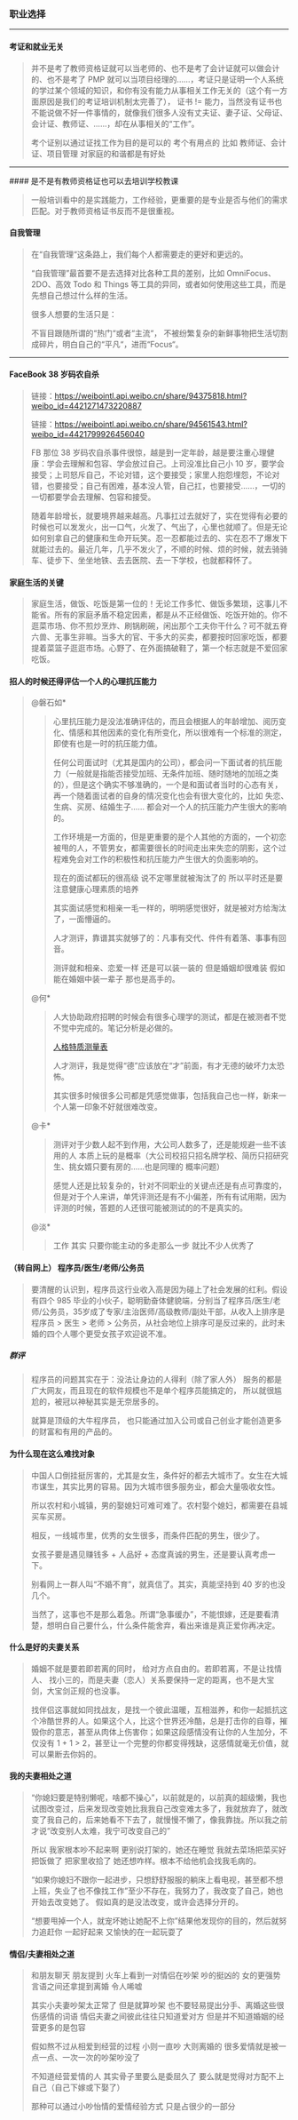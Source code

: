 ### 职业选择

---
#### 考证和就业无关
> 并不是考了教师资格证就可以当老师的、也不是考了会计证就可以做会计的、也不是考了 PMP 就可以当项目经理的……，考证只是证明一个人系统的学过某个领域的知识，和你有没有能力从事相关工作无关的（这个有一方面原因是我们的考证培训机制太完善了）， 证书 != 能力，当然没有证书也不能说做不好一件事情的，就像我们很多人没有丈夫证、妻子证、父母证、会计证、教师证、……，却在从事相关的“工作”。
>
> 考个证别以通过证找工作为目的是可以的 考个有用点的 比如 教师证、会计证、项目管理 对家庭的和谐都是有好处

---
#### 是不是有教师资格证也可以去培训学校教课
> 一般培训看中的是实践能力，工作经验，更重要的是专业是否与他们的需求匹配。对于教师资格证书反而不是很重视。

#### 自我管理
> 在“自我管理“这条路上，我们每个人都需要走的更好和更远的。
>
> “自我管理”最首要不是去选择对比各种工具的差别，比如 OmniFocus、2DO、高效 Todo 和 Things 等工具的异同，或者如何使用这些工具，而是先想自己想过什么样的生活。
>
> 很多人想要的生活只是：
>
> 不盲目跟随所谓的“热门“或者“主流“， 不被纷繁复杂的新鲜事物把生活切割成碎片，明白自己的“平凡“，进而“Focus“。

----
#### FaceBook 38 岁码农自杀
> 链接：https://weibointl.api.weibo.cn/share/94375818.html?weibo_id=4421271473220887
>
> 链接：https://weibointl.api.weibo.cn/share/94561543.html?weibo_id=4421799926456040
>
> FB 那位 38 岁码农自杀事件很惊，越是到一定年龄，越是要注重心理健康：学会去理解和包容、学会放过自己。上司没准比自己小 10 岁，要学会接受；上司怒斥自己，不论对错，这个要接受；家里人抱怨埋怨，不论对错，也要接受；自己有困难，基本没人管，自己扛，也要接受……，一切的一切都要学会去理解、包容和接受。
>
> 随着年龄增长，就要境界越来越高。凡事扛过去就好了，实在觉得有必要的时候也可以发发火，出一口气，火发了、气出了，心里也就顺了。但是无论如何别拿自己的健康和生命开玩笑。忍一忍都能过去的、实在忍不了爆发下就能过去的。最近几年，几乎不发火了，不顺的时候、烦的时候，就去骑骑车、徒步下、坐坐地铁、去去医院、去一下学校，也就都释怀了。

#### 家庭生活的关键
> 家庭生活，做饭、吃饭是第一位的！无论工作多忙、做饭多繁琐，这事儿不能省。所有的家庭矛盾不稳定因素，都是从不正经做饭、吃饭开始的。你不逛菜市场、你不煎炒烹炸、刷锅刷碗，闲出那个工夫你干什么？可不就五脊六兽、无事生非嘛。当多大的官、干多大的买卖，都要按时回家吃饭，都要提着菜篮子逛逛市场。心野了、在外面搞破鞋了，第一个标志就是不爱回家吃饭。

#### 招人的时候还得评估一个人的心理抗压能力
> @磐石如*
>> 心里抗压能力是没法准确评估的，而且会根据人的年龄增加、阅历变化、情感和其他因素的变化有所变化，所以很难有一个标准的测定，即使有也是一时的抗压能力值。
>>
>> 任何公司面试时（尤其是国内的公司），都会问一下面试者的抗压能力（一般就是指能否接受加班、无条件加班、随时随地的加班之类的），但是这个确实不够准确的，一个是和面试者当时的心态有关，再一个随着面试者的自身的情况变化也会有很大变化的，比如 失恋、生病、买房、结婚生子…… 都会对一个人的抗压能力产生很大的影响的。
>>
>> 工作环境是一方面的，但是更重要的是个人其他的方面的，一个初恋被甩的人，不管男女，都需要很长的时间走出来失恋的阴影，这个过程难免会对工作的积极性和抗压能力产生很大的负面影响的。
>>
>> 现在的面试都玩的很高级 说不定哪里就被淘汰了的 所以平时还是要注意健康心理素质的培养
>>
>> 其实面试感觉和相亲一毛一样的，明明感觉很好，就是被对方给淘汰了，一面懵逼的。
>>
>> 人才测评，靠谱其实就够了的：凡事有交代、件件有着落、事事有回音。
>>
>> 测评就和相亲、恋爱一样  还是可以装一装的 但是婚姻却很难装 假如能在婚姻中装一辈子 那也是高手的。
>
> @何*
>> 人大协助政府招聘的时候会有很多心理学的测试，都是在被测者不觉不觉中完成的。笔记分析是必做的。
>>
>> [人格特质测量表](/配图/010/测评-人格特质测量表.doc)
>>
>> 人才测评，我是觉得“德”应该放在“才”前面，有才无德的破坏力太恐怖。
>>
>> 其实很多时候很多公司都是凭感觉做事，包括我自己也一样，新来一个人第一印象不好就很难改变。
>
> @卡*
>> 测评对于少数人起不到作用，大公司人数多了，还是能规避一些不该用的人 本质上玩的是概率（大公司校招只招名牌学校、简历只招研究生、挑女婿只要有房的……也是同理的 概率问题）
>>
>> 感觉人还是比较复杂的，针对不同职业的关键点还是有点可靠度的，但是对于个人来讲，单凭评测还是有不小偏差，所有有试用期，因为评测的时候，答题的人还很可能被测试的的不是真实的。
>
> @淡*
>> 工作 其实 只要你能主动的多走那么一步  就比不少人优秀了


#### （转自网上） 程序员/医生/老师/公务员
> 要清醒的认识到，程序员这行业收入高是因为碰上了社会发展的红利。假设有四个 985 毕业的小伙子，聪明勤奋体健貌端，分别当了程序员/医生/老师/公务员，35岁成了专家/主治医师/高级教师/副处干部，从收入上排序是程序员 > 医生 > 老师 > 公务员，从社会地位上排序可是反过来的，此时未婚的四个人哪个更受女孩子欢迎说不准。

##### 群评
> 程序员的问题其实在于：没法让身边的人得利（除了家人外） 服务的都是广大网友，而且现在的软件规模也不是单个程序员能搞定的， 所以就很尴尬的，被冠以神秘其实是无奈居多的。
>
> 就算是顶级的大牛程序员， 也只能通过加入公司或自己创业才能创造更多的财富和有用的产品的。

#### 为什么现在这么难找对象
> 中国人口倒挂挺厉害的，尤其是女生，条件好的都去大城市了。女生在大城市谋生，其实比男的容易。因为大城市很多服务业，都会大量吸收女性。
>
> 所以农村和小城镇，男的娶媳妇可难可难了。农村娶个媳妇，都需要在县城买车买房。
>
> 相反，一线城市里，优秀的女生很多，而条件匹配的男生，很少了。
>
> 女孩子要是遇见赚钱多 + 人品好 + 态度真诚的男生，还是要认真考虑一下。
>
> 别看网上一群人叫“不婚不育”，就真信了。其实，真能坚持到 40 岁的也没几个。
>
> 当然了，这事也不是那么着急。所谓“急事缓办”，不能恨嫁，还是要看清楚，想明白自己要什么，什么条件能舍弃，看出来谁是真正爱你再决定。

#### 什么是好的夫妻关系
> 婚姻不就是要若即若离的同时， 给对方点自由的。若即若离，不是让找情人、 找小三的，而是夫妻（恋人）关系要保持一定的距离，也不是大宝剑，大宝剑正规的也没事。
>
> 找伴侣这事就如同找战友，是找一个彼此温暖，互相滋养，和你一起抵抗这个冷酷世界的人。如果这个人，比这个世界还冷酷，总是打击你的自尊，摧毁你的意志，甚至从肉体上伤害你；如果这段感情没有让你的人生加分，不仅没有 1 + 1 > 2，甚至让一个完整的你都变得残缺，这感情就毫无价值，就可以果断去你妈的。 ​​​

#### 我的夫妻相处之道
> “你媳妇要是特别懒呢，啥都不操心”，以前就是的，以前真的超级懒，我也试图改变过，后来发现改变她比我我自己改变难太多了，我就放弃了，就改变了我自己的，后来她看不下去了，就慢慢不懒了，像我靠拢。所以我之前才说“改变别人太难，我宁可改变自己的”
>
> 所以 我家根本吵不起来啊 更别说打架的，她还在睡觉 我就去菜场把菜买好 把饭做了 把家里收拾了 她还想咋样。根本不给他机会找我毛病的。
>
> “如果你媳妇不跟你一起进步，只想舒舒服服的躺床上看电视，甚至都不想上班，失业了也不像找工作”至少不存在，我努力了，我改变了自己，她也开始去改变她了。 假如真的是没法改变，或许会选择分开的。
>
> “想要甩掉一个人，就宠坏她让她配不上你”结果他发现你的目的，然后就努力追赶你 一起好起来 又愉快的在一起玩耍了


#### 情侣/夫妻相处之道
> 和朋友聊天 朋友提到 火车上看到一对情侣在吵架 吵的挺凶的 女的更强势 言语之间还拿提到离婚 令人唏嘘
>
> 其实小夫妻吵架太正常了 但是就算吵架 也不要轻易提出分手、离婚这些很伤感情的词语 情侣夫妻之间彼此往往只知道爱对方 但是并不知道婚姻的经营更多的是包容
>
> 假如熬不过从相爱到经营的过程 小则一直吵 大则离婚的 很多爱情就是被一点一点、一次一次的吵架吵没了
>
> 不知道经营爱情的人 其实骨子里要么是委屈久了 要么就是觉得对方配不上自己（自己下嫁或下娶了）
>
> 那种可以通过小吵怡情的爱情经验方式 只是占很少的一部分
